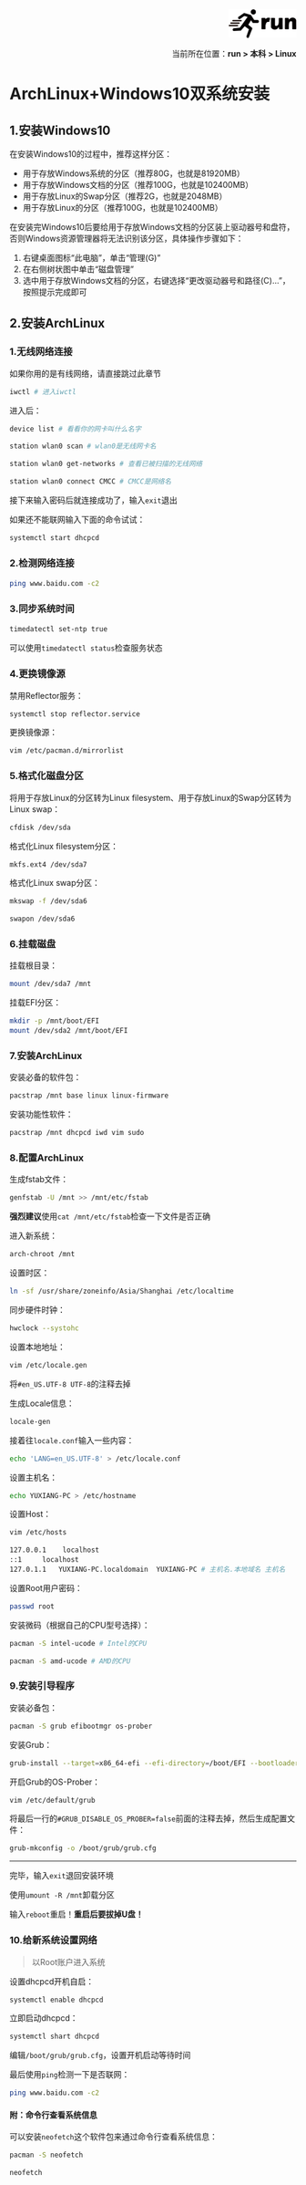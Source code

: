 <div align="right"><a href="https://github.com/YuXiang187/run"><img src="./assets/run_logo.svg" alt="SVG Image" height="50"></a></div>
<p align="right">当前所在位置：<strong>run > 本科 > Linux</strong></p>

# ArchLinux+Windows10双系统安装

## 1.安装Windows10

在安装Windows10的过程中，推荐这样分区：

* 用于存放Windows系统的分区（推荐80G，也就是81920MB）
* 用于存放Windows文档的分区（推荐100G，也就是102400MB）
* 用于存放Linux的Swap分区（推荐2G，也就是2048MB）
* 用于存放Linux的分区（推荐100G，也就是102400MB）

在安装完Windows10后要给用于存放Windows文档的分区装上驱动器号和盘符，否则Windows资源管理器将无法识别该分区，具体操作步骤如下：

1. 右键桌面图标“此电脑”，单击“管理(G)”
2. 在右侧树状图中单击“磁盘管理”
3. 选中用于存放Windows文档的分区，右键选择“更改驱动器号和路径(C)…”，按照提示完成即可

## 2.安装ArchLinux

### 1.无线网络连接

如果你用的是有线网络，请直接跳过此章节

```bash
iwctl # 进入iwctl
```

进入后：

```bash
device list # 看看你的网卡叫什么名字
```

```bash
station wlan0 scan # wlan0是无线网卡名
```

```bash
station wlan0 get-networks # 查看已被扫描的无线网络
```

```bash
station wlan0 connect CMCC # CMCC是网络名
```

接下来输入密码后就连接成功了，输入`exit`退出

如果还不能联网输入下面的命令试试：

```bash
systemctl start dhcpcd
```

### 2.检测网络连接

```bash
ping www.baidu.com -c2
```

### 3.同步系统时间

```bash
timedatectl set-ntp true
```

可以使用`timedatectl status`检查服务状态

### 4.更换镜像源

禁用Reflector服务：

```bash
systemctl stop reflector.service
```

更换镜像源：

```bash
vim /etc/pacman.d/mirrorlist
```

### 5.格式化磁盘分区

将用于存放Linux的分区转为Linux filesystem、用于存放Linux的Swap分区转为Linux swap：

```bash
cfdisk /dev/sda
```

格式化Linux filesystem分区：

```bash
mkfs.ext4 /dev/sda7
```

格式化Linux swap分区：

```bash
mkswap -f /dev/sda6
```

```bash
swapon /dev/sda6
```

### 6.挂载磁盘

挂载根目录：

```bash
mount /dev/sda7 /mnt
```

挂载EFI分区：

```bash
mkdir -p /mnt/boot/EFI
mount /dev/sda2 /mnt/boot/EFI
```

### 7.安装ArchLinux

安装必备的软件包：

```bash
pacstrap /mnt base linux linux-firmware
```

安装功能性软件：

```bash
pacstrap /mnt dhcpcd iwd vim sudo
```

### 8.配置ArchLinux

生成fstab文件：

```bash
genfstab -U /mnt >> /mnt/etc/fstab
```

**强烈建议**使用`cat /mnt/etc/fstab`检查一下文件是否正确

进入新系统：

```bash
arch-chroot /mnt
```

设置时区：

```bash
ln -sf /usr/share/zoneinfo/Asia/Shanghai /etc/localtime
```

同步硬件时钟：

```bash
hwclock --systohc
```

设置本地地址：

```bash
vim /etc/locale.gen
```

将`#en_US.UTF-8 UTF-8`的注释去掉

生成Locale信息：

```bash
locale-gen
```

接着往`locale.conf`输入一些内容：

```bash
echo 'LANG=en_US.UTF-8' > /etc/locale.conf
```

设置主机名：

```bash
echo YUXIANG-PC > /etc/hostname
```

设置Host：

```bash
vim /etc/hosts
```

```bash
127.0.0.1    localhost
::1		localhost
127.0.1.1	YUXIANG-PC.localdomain	YUXIANG-PC # 主机名.本地域名 主机名
```

设置Root用户密码：

```bash
passwd root
```

安装微码（根据自己的CPU型号选择）：

```bash
pacman -S intel-ucode # Intel的CPU
```

```bash
pacman -S amd-ucode # AMD的CPU
```

### 9.安装引导程序

安装必备包：

```bash
pacman -S grub efibootmgr os-prober
```

安装Grub：

```bash
grub-install --target=x86_64-efi --efi-directory=/boot/EFI --bootloader-id=GRUB
```

开启Grub的OS-Prober：

```bash
vim /etc/default/grub
```

将最后一行的`#GRUB_DISABLE_OS_PROBER=false`前面的注释去掉，然后生成配置文件：

```bash
grub-mkconfig -o /boot/grub/grub.cfg
```

***

完毕，输入`exit`退回安装环境

使用`umount -R /mnt`卸载分区

输入`reboot`重启！**重启后要拔掉U盘！**

### 10.给新系统设置网络

> 以Root账户进入系统

设置dhcpcd开机自启：

```bash
systemctl enable dhcpcd
```

立即启动dhcpcd：

```bash
systemctl shart dhcpcd
```

编辑`/boot/grub/grub.cfg`，设置开机启动等待时间

最后使用`ping`检测一下是否联网：

```bash
ping www.baidu.com -c2
```

#### 附：命令行查看系统信息

可以安装`neofetch`这个软件包来通过命令行查看系统信息：

```bash
pacman -S neofetch
```

```bash
neofetch
```